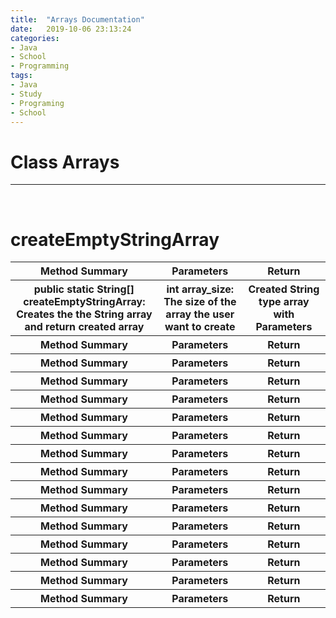 ```yaml
---
title:  "Arrays Documentation"
date:   2019-10-06 23:13:24
categories:
- Java
- School
- Programming
tags:
- Java
- Study
- Programing
- School
---
```

<h1>Class Arrays</h1>
<hr><br>

# createEmptyStringArray
<table>
 <tr> <th>Method Summary</th> <th>Parameters</th> <th>Return</th> </tr>
 <tr> <th>public static String[] createEmptyStringArray:<br>Creates the the String array and return created array</th> <th>int array_size:<br>The size of the array the user want to create</th> <th>Created String type array with Parameters</th> </tr>
 <tr> <th>Method Summary</th> <th>Parameters</th> <th>Return</th> </tr>
 <tr> <th>Method Summary</th> <th>Parameters</th> <th>Return</th> </tr>
 <tr> <th>Method Summary</th> <th>Parameters</th> <th>Return</th> </tr>
 <tr> <th>Method Summary</th> <th>Parameters</th> <th>Return</th> </tr>
 <tr> <th>Method Summary</th> <th>Parameters</th> <th>Return</th> </tr>
 <tr> <th>Method Summary</th> <th>Parameters</th> <th>Return</th> </tr>
 <tr> <th>Method Summary</th> <th>Parameters</th> <th>Return</th> </tr>
 <tr> <th>Method Summary</th> <th>Parameters</th> <th>Return</th> </tr>
 <tr> <th>Method Summary</th> <th>Parameters</th> <th>Return</th> </tr>
 <tr> <th>Method Summary</th> <th>Parameters</th> <th>Return</th> </tr>
 <tr> <th>Method Summary</th> <th>Parameters</th> <th>Return</th> </tr>
 <tr> <th>Method Summary</th> <th>Parameters</th> <th>Return</th> </tr>
 <tr> <th>Method Summary</th> <th>Parameters</th> <th>Return</th> </tr>
 <tr> <th>Method Summary</th> <th>Parameters</th> <th>Return</th> </tr>
 <tr> <th>Method Summary</th> <th>Parameters</th> <th>Return</th> </tr>

</table>
